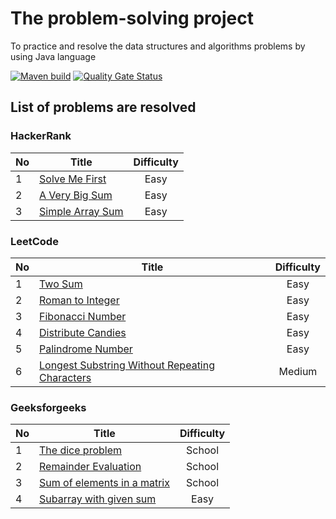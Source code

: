 # The problem-solving project
To practice and resolve the data structures and algorithms problems by using Java language

[![Maven build](https://github.com/nhannguyenh/problem-solving/actions/workflows/buildMaven.yml/badge.svg?branch=main)](https://github.com/nhannguyenh/problem-solving/actions/workflows/buildMaven.yml)
[![Quality Gate Status](https://sonarcloud.io/api/project_badges/measure?project=nhannguyenh_problem-solving&metric=alert_status)](https://sonarcloud.io/summary/new_code?id=nhannguyenh_problem-solving)

## List of problems are resolved
### HackerRank
| No | Title                                                                                                | Difficulty |
|----|------------------------------------------------------------------------------------------------------|:----------:|
| 1  | [Solve Me First](https://www.hackerrank.com/challenges/solve-me-first/problem?isFullScreen=true)     |    Easy    |
| 2  | [A Very Big Sum](https://www.hackerrank.com/challenges/a-very-big-sum/problem?isFullScreen=true)     |    Easy    |
| 3  | [Simple Array Sum](https://www.hackerrank.com/challenges/simple-array-sum/problem?isFullScreen=true) |    Easy    |

### LeetCode
| No | Title                                                                                                                           | Difficulty |
|----|---------------------------------------------------------------------------------------------------------------------------------|:----------:|
| 1  | [Two Sum](https://leetcode.com/problems/two-sum/)                                                                               |    Easy    |
| 2  | [Roman to Integer](https://leetcode.com/problems/roman-to-integer/)                                                             |    Easy    |
| 3  | [Fibonacci Number](https://leetcode.com/problems/fibonacci-number/)                                                             |    Easy    |
| 4  | [Distribute Candies](https://leetcode.com/problems/distribute-candies/)                                                         |    Easy    |
| 5  | [Palindrome Number](https://leetcode.com/problems/palindrome-number/)                                                           |    Easy    |
| 6  | [Longest Substring Without Repeating Characters](https://leetcode.com/problems/longest-substring-without-repeating-characters/) |   Medium   |

### Geeksforgeeks
| No | Title                                                                                                                                                  | Difficulty |
|----|--------------------------------------------------------------------------------------------------------------------------------------------------------|:----------:|
| 1  | [The dice problem](https://practice.geeksforgeeks.org/problems/the-dice-problem2316/1?page=1&status[]=solved&sortBy=submissions)                       |   School   |
| 2  | [Remainder Evaluation](https://practice.geeksforgeeks.org/problems/remainder-evaluation3755/1?page=1&status[]=solved&sortBy=submissions)               |   School   |
| 3  | [Sum of elements in a matrix](https://practice.geeksforgeeks.org/problems/sum-of-elements-in-a-matrix2000/1?page=1&status[]=solved&sortBy=submissions) |   School   |
| 4  | [Subarray with given sum](https://practice.geeksforgeeks.org/problems/subarray-with-given-sum-1587115621/1?page=1&sortBy=submissions)                  |    Easy    |

